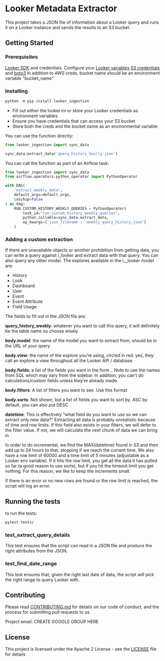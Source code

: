 <!-- Might be worth running an auto format on this to split lines and make it a bit easier to read without scrolling left and right. Intellij will format it nicely. -->
# Looker Metadata Extractor

This project takes a JSON file of information about a Looker query and runs it on a Looker instance and sends the results to an S3 bucket.

## Getting Started

### Prerequisites

[Looker SDK](https://docs.looker.com/reference/api-and-integration/api-sdk) and credentials. Configure your [Looker variables](https://github.com/looker-open-source/sdk-codegen#configuring-lookerini-or-env)
[S3 credentials](https://boto3.amazonaws.com/v1/documentation/api/latest/guide/credentials.html) and [boto3](https://pypi.org/project/boto3/)
In addition to AWS creds, bucket name should be an environment variable "bucket_name"

### Installing

```sql
python -m pip install looker_ingestion
```

* Fill out either the looker.ini or store your Looker credentials as environment variables
* Ensure you have credentials that can access your S3 bucket
* Store both the creds and the bucket name as an environmental variable

You can use the function directly:

```python
from looker_ingestion import sync_data

sync_data.extract_data('query_history_hourly.json')
```

You can call the function as part of an Airflow task:

```python
from looker_ingestion import sync_data
from airflow.operators.python_operator import PythonOperator

with DAG(
    'extract_weekly_data',
    default_args=default_args,
    catchup=False
) as dag:
    RUN_CUSTOM_HISTORY_WEEKLY_QUERIES = PythonOperator(
        task_id="run_custom_history_weekly_queries",
        python_callable=sync_data.extract_data,
        op_kwargs={'json_filename': 'weekly_query_history.json'}
    )
```

### Adding a custom extraction

If there are unavailable objects or another prohibition from getting data, you can write a query against i_looker and extract data with that query. You can also query any other model.
The explores available in the i__looker model are:

* History
* Look
* Dashboard
* User
* Event
* Event Attribute
* Field Usage

The fields to fill out in the JSON file are:

**query_history_weekly**: whatever you want to call this query, it will definitely be the table name so choose wisely

**body.model**: the name of the model you want to extract from, should be in the URL of your query

**body.view**: the name of the explore you’re using, circled in red. yes, they call an explore a view throughout all the Looker API / database.

**body.fields**: a list of the fields you want in the form <table name>.<field name>. Note to use the names from SQL which may vary from the sidebar. In addition, you can't do calculations/custom fields unless they’re already made.

**body.filters**: A list of filters you want to see. Use this format

**body.sorts**: Not shown, but a list of fields you want to sort by. ASC by default, you can also put DESC

**datetime**: This is effectively “what field do you want to use so we can extract only new data?” Extracting all data is probably unrealistic because of time and row limits. If this field also exists in your filters, we will defer to the filter value. If not, we will calculate the next chunk of data we can bring in

In order to do incremental, we find the MAX(datetime) found in S3 and then add up to 24 hours to that, stopping if we reach the current time. We also have a row limit of 60000 and a time limit of 5 minutes (adjustable as a Looker env variable). If it hits the row limit, you get all the data it has pulled so far (a good reason to use sorts), but if you hit the timeout limit you get nothing. For this reason, we like to keep the increments small.

If there is an error or no new rows are found or the row limit is reached, the script will log an error.

## Running the tests

to run the tests:

```bash
pytest tests/
```

### test_extract_query_details

This test ensures that the script can read in a JSON file and produce the
right attributes from the JSON.

### test_find_date_range

This test ensures that, given the right last date of data, the script will pick
the right range to query Looker with.

## Contributing

Please read [CONTRIBUTING.md](CONTRIBUTING.md) for details on our code of conduct,
and the process for submitting pull requests to us.

Project email: CREATE GOOGLE GROUP HERE

## License

This project is licensed under the Apache 2 License - see the [LICENSE](LICENSE) file for details
